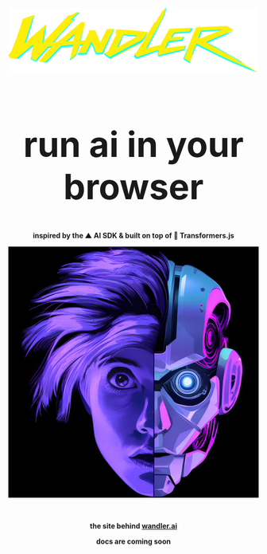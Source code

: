<p align="center">
  <img src="public/assets/wandler_logo_v5.svg" alt="wandler logo" width="900">
</p>

<h1 align="center" style="font-size: 5em;">run ai in your browser</h1>

<div align="center">
  <p>
    <strong>inspired by the ▲ AI SDK & built on top of 🤗 Transformers.js</strong>
  </p>
</div>

<p align="center">
  <img src="public/assets/20250202_wandler_head_v2.jpg" alt="wandler head" width="600">
</p>

<br/>

<p align="center">
  <strong>the site behind <a href="https://wandler.ai">wandler.ai</a></strong>
</p>

<p align="center">
  <strong>docs are coming soon</strong>
</p>
